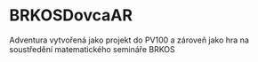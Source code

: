 # BRKOSDovcaAR
Adventura vytvořená jako projekt do PV100 a zároveň jako hra na soustředění matematického semináře BRKOS
